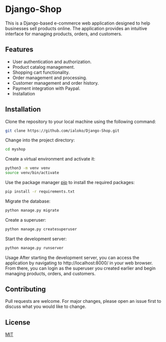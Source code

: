 # Django-Shop
 
This is a Django-based e-commerce web application designed to help businesses sell products online. The application provides an intuitive interface for managing products, orders, and customers.

## Features
* User authentication and authorization.
* Product catalog management.
* Shopping cart functionality.
* Order management and processing.
* Customer management and order history.
* Payment integration with Paypal.
* Installation

## Installation
Clone the repository to your local machine using the following command:

```bash
git clone https://github.com/ialoko/Django-Shop.git
```

Change into the project directory:

```bash
cd myshop
```

Create a virtual environment and activate it:

```bash
python3 -m venv venv
source venv/bin/activate
```

Use the package manager [pip](https://pip.pypa.io/en/stable/) to install the required packages:

```bash
pip install -r requirements.txt
```

Migrate the database:

```bash
python manage.py migrate
```

Create a superuser:

```bash
python manage.py createsuperuser
```

Start the development server:

```bash
python manage.py runserver
```

Usage
After starting the development server, you can access the application by navigating to http://localhost:8000/ in your web browser. From there, you can login as the superuser you created earlier and begin managing products, orders, and customers.

## Contributing

Pull requests are welcome. For major changes, please open an issue first
to discuss what you would like to change.



## License

[MIT](https://choosealicense.com/licenses/mit/)





